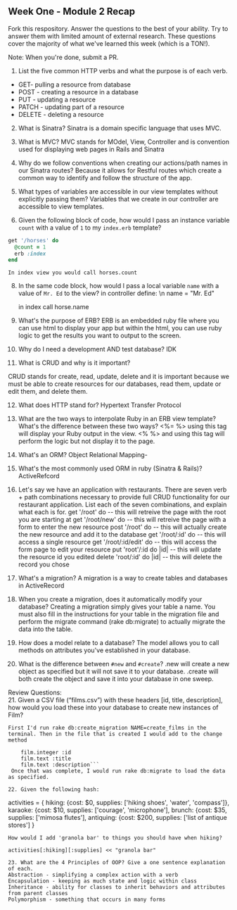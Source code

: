 ## Week One - Module 2 Recap

Fork this respository. Answer the questions to the best of your ability. Try to answer them with limited amount of external research. These questions cover the majority of what we've learned this week (which is a TON!). 

Note: When you're done, submit a PR. 

1. List the five common HTTP verbs and what the purpose is of each verb.
  * GET- pulling a resource from database
  * POST - creating a resource in a database
  * PUT - updating a resource
  * PATCH - updating part of a resource
  * DELETE - deleting a resource

2. What is Sinatra?
    Sinatra is a domain specific language that uses MVC. 

4. What is MVC?
    MVC stands for MOdel, View, Controller and is convention used for displaying web pages in Rails and Sinatra

5. Why do we follow conventions when creating our actions/path names in our Sinatra routes?
    Because it allows for Restful routes which create a common way to identify and follow the structure of the app.

6. What types of variables are accessible in our view templates without explicitly passing them?
    Variables that we create in our controller are accessible to view templates. 

7. Given the following block of code, how would I pass an instance variable `count` with a value of `1` to my `index.erb` template?
  
  ```ruby
  get '/horses' do
    @count = 1
    erb :index
  end
  ```
    In index view you would call horses.count

8. In the same code block, how would I pass a local variable `name` with a value of `Mr. Ed` to the view?
    in controller define: \n
    name = "Mr. Ed"
    
    in index call horse.name 

9. What's the purpose of ERB?
  ERB is an embedded ruby file where you can use html to display your app but within the html, you can use ruby logic to get the results you want to output to the screen. 
  
10. Why do I need a development AND test database?
    IDK

11. What is CRUD and why is it important?

  CRUD stands for create, read, update, delete and it is important because we must be able to create resources for our databases, read them, update or edit them, and delete them. 
  
12. What does HTTP stand for? 
  Hypertext Transfer Protocol 
  
13. What are the two ways to interpolate Ruby in an ERB view template? What's the difference between these two ways?
  <%= %> using this tag will display your Ruby output in the view.
  <% %> and using this tag will perform the logic but not display it to the page. 
  
14. What's an ORM?
Object Relational Mapping- 

15. What's the most commonly used ORM in ruby (Sinatra & Rails)?
  ActiveRefcord

16. Let's say we have an application with restaurants. There are seven verb + path combinations necessary to provide full CRUD functionality for our restaurant application. List each of the seven combinations, and explain what each is for.
  get '/root' do -- this will retreive the page with the root you are starting at
  get '/root/new' do -- this will retreive the page with a form to enter the new resource
  post '/root' do -- this will actually create the new resource and add it to the database
  get '/root/:id' do -- this will access a single resource
  get '/root/:id/edit' do -- this will access the form page to edit your resource
  put 'root'/:id do |id| -- this will update the resource id you edited
  delete 'root/:id' do |id| -- this will delete the record you chose

17. What's a migration? 
A migration is a way to create tables and databases in ActiveRecord

18. When you create a migration, does it automatically modify your database?
Creating a migration simply gives your table a name. You must also fill in the instructions for your table in the migration file and perform the migrate command (rake db:migrate) to actually migrate the data into the table. 

19. How does a model relate to a database?
  The model allows you to call methods on attributes you've established in your database.

20. What is the difference between `#new` and `#create`?
  .new will create a new object as specified but it will not save it to your database. .create will both create the object and save it into your database in one sweep. 

Review Questions:  
21. Given a CSV file (“films.csv”) with these headers [id, title, description], how would you load these into your database to create new instances of Film?  

    First I'd run rake db:create_migration NAME=create_films in the terminal. Then in the file that is created I would add to the change method
```create_table :films do |film|
    film.integer :id
    film.text :title
    film.text :description```
 Once that was complete, I would run rake db:migrate to load the data as specified. 
  
22. Given the following hash:
```
activities = {
  hiking: {cost: $0, supplies: ['hiking shoes', 'water', 'compass']},
  karaoke: {cost: $10, supplies: ['courage', 'microphone'],
  brunch: {cost: $35, supplies: ['mimosa flutes'],
  antiquing: {cost: $200, supplies: ['list of antique stores'] 
}
```
How would I add 'granola bar' to things you should have when hiking? 

activities[:hiking][:supplies] << "granola bar"

23. What are the 4 Principles of OOP? Give a one sentence explanation of each.
Abstraction - simplifying a complex action with a verb
Encapsulation - keeping as much state and logic within class 
Inheritance - ability for classes to inherit behaviors and attributes from parent classes
Polymorphism - something that occurs in many forms
